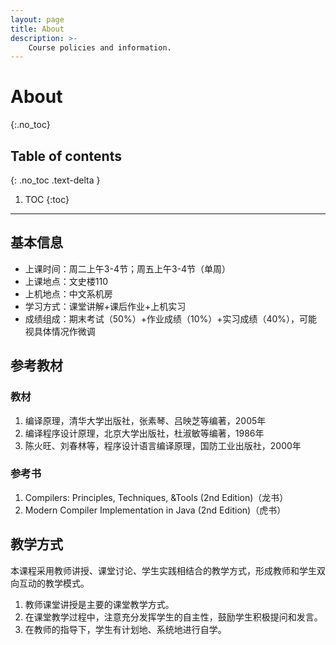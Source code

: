 ```yaml
---
layout: page
title: About
description: >-
    Course policies and information.
---
```


# About
{:.no_toc}

## Table of contents
{: .no_toc .text-delta }

1. TOC
{:toc}

---

## 基本信息

- 上课时间：周二上午3-4节；周五上午3-4节（单周）
- 上课地点：文史楼110
- 上机地点：中文系机房
- 学习方式：课堂讲解+课后作业+上机实习
- 成绩组成：期末考试（50%）+作业成绩（10%）+实习成绩（40%），可能视具体情况作微调

## 参考教材
### 教材
1. 编译原理，清华大学出版社，张素琴、吕映芝等编著，2005年
2. 编译程序设计原理，北京大学出版社，杜淑敏等编著，1986年
3. 陈火旺、刘春林等，程序设计语言编译原理，国防工业出版社，2000年

### 参考书
1. Compilers: Principles, Techniques, &Tools (2nd Edition)（龙书）
2. Modern Compiler Implementation in Java (2nd Edition)（虎书）

## 教学方式

本课程采用教师讲授、课堂讨论、学生实践相结合的教学方式，形成教师和学生双向互动的教学模式。

1. 教师课堂讲授是主要的课堂教学方式。
2. 在课堂教学过程中，注意充分发挥学生的自主性，鼓励学生积极提问和发言。
3. 在教师的指导下，学生有计划地、系统地进行自学。

